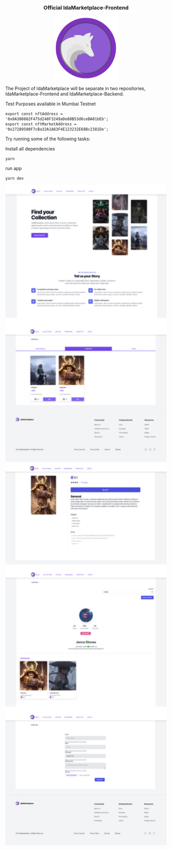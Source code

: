 <h3 align="center">Official IdaMarketplace-Frontend</h3>

<p align="center">
  <img src="https://github.com/IdaMurni/website/blob/main/src/assets/img/ida_murni_master.png" width="200"/>
</p>


The Project of IdaMarketplace will be separate in two repositories, IdaMarketplace-Frontend and IdaMarketplace-Backend.

Test Purposes available in Mumbai Testnet
```shell
export const nftAddress = '0x0A300802F475d248F3249aDe88B53d6ceBA01bEb';
export const nftMarketAddress = '0x27289580F7cBa32A1A83F4E123232E68Bc2381De';
```

Try running some of the following tasks:

Install all dependencies
```shell
yarn
```

run app
```shell
yarn dev
```

<p align="center">
  <img src="https://github.com/IdaMurni/IdaMarketplace/blob/main/public/idamarketplace.png" width="600">
</p>
